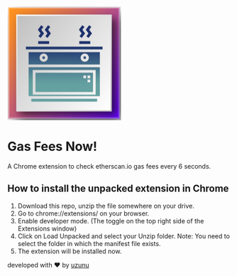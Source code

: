 ![logo](https://github.com/onorbumbum/gas_fee_checker_chrome_extension/blob/main/images/logo-256.png?raw=true)

# Gas Fees Now! 
A Chrome extension to check etherscan.io gas fees every 6 seconds.

## How to install the unpacked extension in Chrome
1. Download this repo, unzip the file somewhere on your drive.
2. Go to chrome://extensions/ on your browser.
3. Enable developer mode. (The toggle on the top right side of the Extensions window)
4. Click on Load Unpacked and select your Unzip folder. Note: You need to select the folder in which the manifest file exists.
5. The extension will be installed now.


developed with ❤️ by [uzunu](https://www.uzunu.com)
